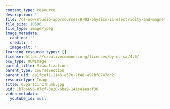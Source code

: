 ```yaml
---
content_type: resource
description: ''
file: /ol-ocw-studio-app/courses/8-02-physics-ii-electricity-and-magnetism-spring-2007/1b7b669687cf3a206ba9141e41eadf36_03partCircThumb.jpg
file_size: 10596
file_type: image/jpeg
image_metadata:
  caption: ''
  credit: ''
  image-alt: ''
learning_resource_types: []
license: https://creativecommons.org/licenses/by-nc-sa/4.0/
ocw_type: OCWImage
parent_title: Visualizations
parent_type: CourseSection
parent_uid: ea1fcef1-1143-e57e-2f48-a97bf8747dc2
resourcetype: Image
title: 03partCircThumb.jpg
uid: 1b7b6696-87cf-3a20-6ba9-141e41eadf36
video_metadata:
  youtube_id: null
---
```

